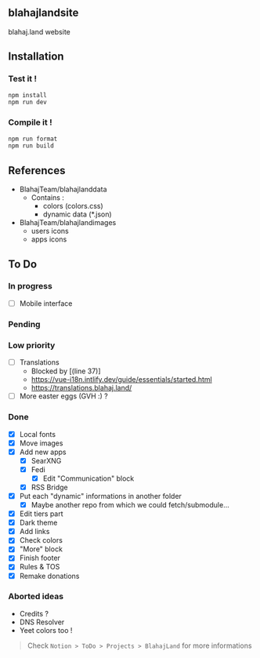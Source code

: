 blahajlandsite
---
blahaj.land website

## Installation

### Test it !

```bash
npm install
npm run dev
```

### Compile it !

```bash
npm run format
npm run build
```

## References

- BlahajTeam/blahajlanddata
  - Contains :
    - colors (colors.css)
    - dynamic data (*.json)
- BlahajTeam/blahajlandimages
  - users icons
  - apps icons

## To Do

### In progress
- [ ] Mobile interface

### Pending

### Low priority
- [ ] Translations
    - Blocked by [(line 37)]
    - https://vue-i18n.intlify.dev/guide/essentials/started.html
    - https://translations.blahaj.land/
- [ ] More easter eggs (GVH :) ?

### Done
- [x] Local fonts
- [x] Move images
- [x] Add new apps
  - [x] SearXNG
  - [x] Fedi
    - [x] Edit "Communication" block
  - [x] RSS Bridge
- [x] Put each "dynamic" informations in another folder
  - [x] Maybe another repo from which we could fetch/submodule...
- [x] Edit tiers part
- [x] Dark theme
- [x] Add links
- [x] Check colors
- [x] "More" block
- [x] Finish footer
- [x] Rules & TOS
- [x] Remake donations

### Aborted ideas
- Credits ?
- DNS Resolver
- Yeet colors too !

> Check `Notion > ToDo > Projects > BlahajLand` for more informations